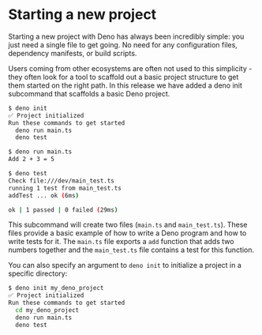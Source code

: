 # Starting a new project

Starting a new project with Deno has always been incredibly simple: you just need a single file to get going. No need for any configuration files, dependency manifests, or build scripts.

Users coming from other ecosystems are often not used to this simplicity - they often look for a tool to scaffold out a basic project structure to get them started on the right path. In this release we have added a deno init subcommand that scaffolds a basic Deno project.

```sh
$ deno init
✅ Project initialized
Run these commands to get started
  deno run main.ts
  deno test

$ deno run main.ts
Add 2 + 3 = 5

$ deno test
Check file:///dev/main_test.ts
running 1 test from main_test.ts
addTest ... ok (6ms)

ok | 1 passed | 0 failed (29ms)
```

This subcommand will create two files (`main.ts` and `main_test.ts`). These files provide a basic example of how to write a Deno program and how to write tests for it. The `main.ts` file exports a `add` function that adds two numbers together and the `main_test.ts` file contains a test for this function.

You can also specify an argument to `deno init` to initialize a project in a specific directory:

```sh
$ deno init my_deno_project
✅ Project initialized
Run these commands to get started
  cd my_deno_project
  deno run main.ts
  deno test
```